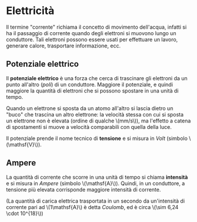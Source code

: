 # Elettricità

Il termine "corrente" richiama il concetto di movimento dell'acqua, infatti si ha il passaggio di corrente quando degli elettroni si muovono lungo un conduttore.
Tali elettroni possono essere usati per effettuare un lavoro, generare calore, trasportare informazione, ecc.

## Potenziale elettrico

Il **potenziale elettrico** è una forza che cerca di trascinare gli elettroni da un punto all'altro (_poli_) di un conduttore.
Maggiore il potenziale, e quindi maggiore la quantità di elettroni che si possono spostare in una unità di tempo.

Quando un elettrone si sposta da un atomo all'altro si lascia dietro un "buco" che trascina un altro elettrone:
la velocità stessa con cui si sposta un elettrone non è elevata (ordine di qualche \\(mm/s\\)),
ma l'effetto a catena di spostamenti si muove a velocità comparabili con quella della luce.

Il potenziale prende il nome tecnico di **tensione** e si misura in _Volt_ (simbolo \\(\mathsf{V}\\)).

## Ampere

La quantità di corrente che scorre in una unità di tempo si chiama **intensità** e si misura in _Ampere_ (simbolo \\(\mathsf{A}\\)).
Quindi, in un conduttore, a tensione più elevata corrisponde maggiore intensità di corrente.

(La quantità di carica elettrica trasportata in un secondo da un'intensità di corrente pari ad \\(1\mathsf{A}\\) è detta _Coulomb_, ed è circa \\(\sim 6,24 \cdot 10^{18}\\))
